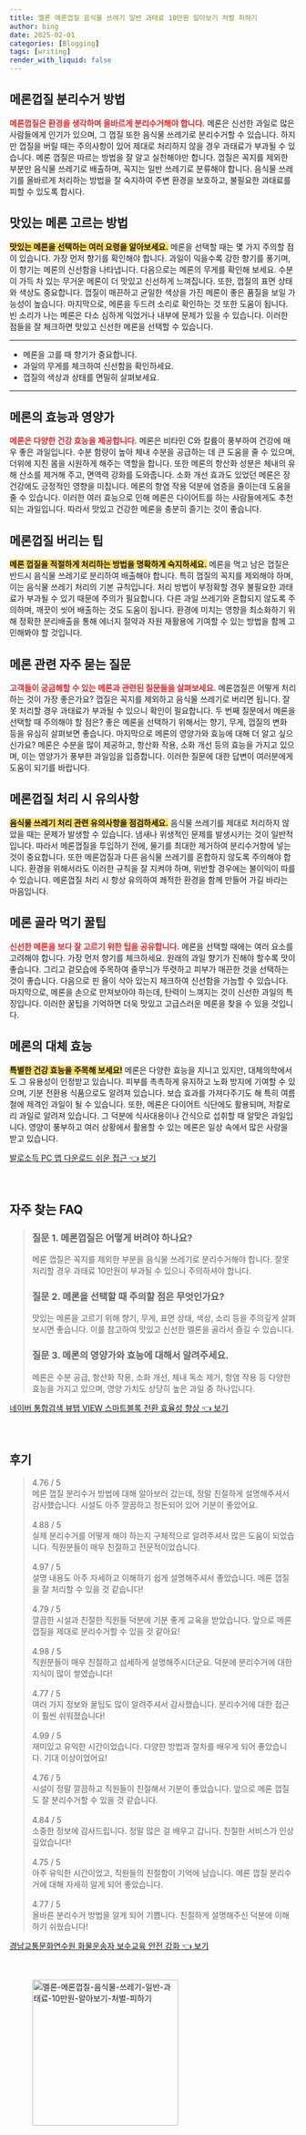 ```yaml
---
title: 멜론 메론껍질 음식물 쓰레기 일반 과태료 10만원 알아보기 처벌 피하기
author: bing
date: 2025-02-01
categories: [Blogging]
tags: [writing]
render_with_liquid: false
---
```



<h2 id='메론껍질_분리수거_방법'>메론껍질 분리수거 방법</h2>

<p><b><span style="color: #ee2323;">메론껍질은 환경을 생각하며 올바르게 분리수거해야 합니다.</span></b> 메론은 신선한 과일로 많은 사람들에게 인기가 있으며, 그 껍질 또한 음식물 쓰레기로 분리수거할 수 있습니다. 하지만 껍질을 버릴 때는 주의사항이 있어 제대로 처리하지 않을 경우 과태료가 부과될 수 있습니다. 메론 껍질은 따르는 방법을 잘 알고 실천해야만 합니다. 껍질은 꼭지를 제외한 부분만 음식물 쓰레기로 배출하며, 꼭지는 일반 쓰레기로 분류해야 합니다. 음식물 쓰레기를 올바르게 처리하는 방법을 잘 숙지하여 주변 환경을 보호하고, 불필요한 과태료를 피할 수 있도록 합시다. </p>

<h2 id='맛있는_메론_고르는_방법'>맛있는 메론 고르는 방법</h2>

<p><b><span style="background-color: #ffe066;">맛있는 메론을 선택하는 여러 요령을 알아보세요.</span></b> 메론을 선택할 때는 몇 가지 주의할 점이 있습니다. 가장 먼저 향기를 확인해야 합니다. 과일이 익을수록 강한 향기를 풍기며, 이 향기는 메론의 신선함을 나타냅니다. 다음으로는 메론의 무게를 확인해 보세요. 수분이 가득 차 있는 무거운 메론이 더 맛있고 신선하게 느껴집니다. 또한, 껍질의 표면 상태와 색상도 중요합니다. 껍질이 매끈하고 균일한 색상을 가진 메론이 좋은 품질을 보일 가능성이 높습니다. 마지막으로, 메론을 두드려 소리로 확인하는 것 또한 도움이 됩니다. 빈 소리가 나는 메론은 다소 심하게 익었거나 내부에 문제가 있을 수 있습니다. 이러한 점들을 잘 체크하면 맛있고 신선한 메론을 선택할 수 있습니다. </p>

<hr />

<ul>
    <li>메론을 고를 때 향기가 중요합니다.</li>
    <li>과일의 무게를 체크하여 신선함을 확인하세요.</li>
    <li>껍질의 색상과 상태를 면밀히 살펴보세요.</li>
</ul>

<hr />

<h2 id='메론의_효능과_영양가'>메론의 효능과 영양가</h2>

<p><b><span style="color: #ee2323;">메론은 다양한 건강 효능을 제공합니다.</span></b> 메론은 비타민 C와 칼륨이 풍부하여 건강에 매우 좋은 과일입니다. 수분 함량이 높아 체내 수분을 공급하는 데 큰 도움을 줄 수 있으며, 더위에 지친 몸을 시원하게 해주는 역할을 합니다. 또한 메론의 항산화 성분은 체내의 유해 산소를 제거해 주고, 면역력 강화를 도와줍니다. 소화 개선 효과도 있었던 메론은 장 건강에도 긍정적인 영향을 미칩니다. 메론의 항염 작용 덕분에 염증을 줄이는데 도움을 줄 수 있습니다. 이러한 여러 효능으로 인해 메론은 다이어트를 하는 사람들에게도 추천되는 과일입니다. 따라서 맛있고 건강한 메론을 충분히 즐기는 것이 좋습니다.</p>

<h2 id='메론껍질_버리는_팁'>메론껍질 버리는 팁</h2>

<p><b><span style="background-color: #ffe066;">메론 껍질을 적절하게 처리하는 방법을 명확하게 숙지하세요.</span></b> 메론을 먹고 남은 껍질은 반드시 음식물 쓰레기로 분리하여 배출해야 합니다. 특히 껍질의 꼭지를 제외해야 하며, 이는 음식물 쓰레기 처리의 기본 규칙입니다. 처리 방법이 부정확할 경우 불필요한 과태료가 부과될 수 있기 때문에 주의가 필요합니다. 다른 과일 쓰레기와 혼합되지 않도록 주의하며, 깨끗이 씻어 배출하는 것도 도움이 됩니다. 환경에 미치는 영향을 최소화하기 위해 정확한 분리배출을 통해 에너지 절약과 자원 재활용에 기여할 수 있는 방법을 함께 고민해봐야 할 것입니다.</p>

<h2 id='메론_관련_자주_묻는_질문'>메론 관련 자주 묻는 질문</h2>

<p><b><span style="color: #ee2323;">고객들이 궁금해할 수 있는 메론과 관련된 질문들을 살펴보세요.</span></b> 메론껍질은 어떻게 처리하는 것이 가장 좋은가요? 껍질은 꼭지를 제외하고 음식물 쓰레기로 버리면 됩니다. 잘못 처리할 경우 과태료가 부과될 수 있으니 확인이 필요합니다. 두 번째 질문에서 메론을 선택할 때 주의해야 할 점은? 좋은 메론을 선택하기 위해서는 향기, 무게, 껍질의 변화 등을 유심히 살펴보면 좋습니다. 마지막으로 메론의 영양가와 효능에 대해 더 알고 싶으신가요? 메론은 수분을 많이 제공하고, 항산화 작용, 소화 개선 등의 효능을 가지고 있으며, 이는 영양가가 풍부한 과일임을 입증합니다. 이러한 질문에 대한 답변이 여러분에게 도움이 되기를 바랍니다.</p>

<h2 id='메론껍질_처리_시_유의사항'>메론껍질 처리 시 유의사항</h2>

<p><b><span style="background-color: #ffe066;">음식물 쓰레기 처리 관련 유의사항을 점검하세요.</span></b> 음식물 쓰레기를 제대로 처리하지 않았을 때는 문제가 발생할 수 있습니다. 냄새나 위생적인 문제를 발생시키는 것이 일반적입니다. 따라서 메론껍질을 투입하기 전에, 물기를 최대한 제거하여 분리수거항에 넣는 것이 중요합니다. 또한 메론껍질과 다른 음식물 쓰레기를 혼합하지 않도록 주의해야 합니다. 환경을 위해서라도 이러한 규칙을 잘 지켜야 하며, 위반할 경우에는 불이익이 따를 수 있습니다. 메론껍질 처리 시 항상 유의하여 쾌적한 환경을 함께 만들어 가길 바라는 마음입니다.</p>

<h2 id='메론골라먹기_꿀팁'>메론 골라 먹기 꿀팁</h2>

<p><b><span style="color: #ee2323;">신선한 메론을 보다 잘 고르기 위한 팁을 공유합니다.</span></b> 메론을 선택할 때에는 여러 요소를 고려해야 합니다. 가장 먼저 향기를 체크하세요. 원래의 과일 향기가 진해야 할수록 맛이 좋습니다. 그리고 겉모습에 주목하여 줄무늬가 뚜렷하고 피부가 매끈한 것을 선택하는 것이 좋습니다. 다음으로 핀 올이 삭아 있는지 체크하여 신선함을 가늠할 수 있습니다. 마지막으로, 메론을 손으로 만져보아야 하는데, 탄력이 느껴지는 것이 신선한 과일의 특징입니다. 이러한 꿀팁을 기억하면 더욱 맛있고 고급스러운 메론을 찾을 수 있을 것입니다.</p>

<h2 id='메론의_대체_효능'>메론의 대체 효능</h2>

<p><b><span style="background-color: #ffe066;">특별한 건강 효능을 주목해 보세요!</span></b> 메론은 다양한 효능을 지니고 있지만, 대체의학에서도 그 유용성이 인정받고 있습니다. 피부를 촉촉하게 유지하고 노화 방지에 기여할 수 있으며, 기분 전환용 식품으로도 알려져 있습니다. 보습 효과를 가져다주기도 해 특히 여름철에 제격인 과일이 될 수 있습니다. 또한, 메론은 다이어트 식단에도 활용되며, 저칼로리 과일로 알려져 있습니다. 그 덕분에 식사대용이나 간식으로 섭취할 때 알맞은 과일입니다. 영양이 풍부하고 여러 상황에서 활용할 수 있는 메론은 일상 속에서 많은 사랑을 받고 있습니다.</p>


<p><a class="click-button" title="발로소득 PC 앱 다운로드 쉬운 접근" href="https://somered.github.io/posts/%EB%B0%9C%EB%A1%9C%EC%86%8C%EB%93%9D-PC-%EC%95%B1-%EB%8B%A4%EC%9A%B4%EB%A1%9C%EB%93%9C-%EC%89%AC%EC%9A%B4-%EC%A0%91%EA%B7%BC/" rel="dofollow">발로소득 PC 앱 다운로드 쉬운 접근 👈 보기</a></p><br>
<h2 id='자주_찾는_FAQ'>자주 찾는 FAQ</h2>
<div itemscope="" itemtype="https://schema.org/FAQPage"> 
<blockquote> 
<div itemscope="" itemprop="mainEntity" itemtype="https://schema.org/Question"> 
<h3 itemprop="name">질문 1. 메론껍질은 어떻게 버려야 하나요?</h3> 
<div itemscope="" itemprop="acceptedAnswer" itemtype="https://schema.org/Answer"> 
<span itemprop="text"> 
<p>메론 껍질은 꼭지를 제외한 부분을 음식물 쓰레기로 분리수거해야 합니다. 잘못 처리할 경우 과태료 10만원이 부과될 수 있으니 주의하셔야 합니다.</p> 
</span> 
</div> 
</div> 
<div itemscope="" itemprop="mainEntity" itemtype="https://schema.org/Question"> 
<h3 itemprop="name">질문 2. 메론을 선택할 때 주의할 점은 무엇인가요?</h3> 
<div itemscope="" itemprop="acceptedAnswer" itemtype="https://schema.org/Answer"> 
<span itemprop="text"> 
<p>맛있는 메론을 고르기 위해 향기, 무게, 표면 상태, 색상, 소리 등을 주의깊게 살펴보시면 좋습니다. 이를 참고하여 맛있고 신선한 멜론을 골라서 즐길 수 있습니다.</p> 
</span> 
</div> 
</div> 
<div itemscope="" itemprop="mainEntity" itemtype="https://schema.org/Question"> 
<h3 itemprop="name">질문 3. 메론의 영양가와 효능에 대해서 알려주세요.</h3> 
<div itemscope="" itemprop="acceptedAnswer" itemtype="https://schema.org/Answer"> 
<span itemprop="text"> 
<p>메론은 수분 공급, 항산화 작용, 소화 개선, 체내 독소 제거, 항염 작용 등 다양한 효능을 가지고 있으며, 영양 가치도 상당히 높은 과일 중 하나입니다.</p> 
</span> 
</div> 
</div> 
</blockquote> 
</div>
<p><a class="click-button" title="네이버 통합검색 뷰탭 VIEW 스마트블록 전환 효율성 향상" href="https://somered.github.io/posts/%EB%84%A4%EC%9D%B4%EB%B2%84-%ED%86%B5%ED%95%A9%EA%B2%80%EC%83%89-%EB%B7%B0%ED%83%AD-VIEW-%EC%8A%A4%EB%A7%88%ED%8A%B8%EB%B8%94%EB%A1%9D-%EC%A0%84%ED%99%98-%ED%9A%A8%EC%9C%A8%EC%84%B1-%ED%96%A5%EC%83%81/" rel="dofollow">네이버 통합검색 뷰탭 VIEW 스마트블록 전환 효율성 향상 👈 보기</a></p><br>
<h2 id='후기'>후기</h2>
<div itemscope itemtype="https://schema.org/Product">
  <blockquote>
  <div itemprop="review" itemscope itemtype="https://schema.org/Review">
      <div itemprop="reviewRating" itemscope itemtype="https://schema.org/Rating"> <span itemprop="ratingValue">4.76</span> / <span itemprop="bestRating">5</span> </div>
      <span itemprop="reviewBody">메론 껍질 분리수거 방법에 대해 알아보러 갔는데, 정말 친절하게 설명해주셔서 감사했습니다. 시설도 아주 깔끔하고 정돈되어 있어 기분이 좋았어요.</span>
  </div>
  <br>
  <div itemprop="review" itemscope itemtype="https://schema.org/Review">
      <div itemprop="reviewRating" itemscope itemtype="https://schema.org/Rating"> <span itemprop="ratingValue">4.88</span> / <span itemprop="bestRating">5</span> </div>
      <span itemprop="reviewBody">실제 분리수거를 어떻게 해야 하는지 구체적으로 알려주셔서 많은 도움이 되었습니다. 직원분들이 매우 친절하고 전문적이었습니다.</span>
  </div>
  <br>
  <div itemprop="review" itemscope itemtype="https://schema.org/Review">
      <div itemprop="reviewRating" itemscope itemtype="https://schema.org/Rating"> <span itemprop="ratingValue">4.97</span> / <span itemprop="bestRating">5</span> </div>
      <span itemprop="reviewBody">설명 내용도 아주 자세하고 이해하기 쉽게 설명해주셔서 좋았습니다. 메론 껍질을 잘 처리할 수 있을 것 같습니다!</span>
  </div>
  <br>
  <div itemprop="review" itemscope itemtype="https://schema.org/Review">
      <div itemprop="reviewRating" itemscope itemtype="https://schema.org/Rating"> <span itemprop="ratingValue">4.79</span> / <span itemprop="bestRating">5</span> </div>
      <span itemprop="reviewBody">깔끔한 시설과 친절한 직원들 덕분에 기분 좋게 교육을 받았습니다. 앞으로 메론 껍질을 제대로 분리수거할 수 있을 것 같아요!</span>
  </div>
  <br>
  <div itemprop="review" itemscope itemtype="https://schema.org/Review">
      <div itemprop="reviewRating" itemscope itemtype="https://schema.org/Rating"> <span itemprop="ratingValue">4.98</span> / <span itemprop="bestRating">5</span> </div>
      <span itemprop="reviewBody">직원분들이 매우 친절하고 섬세하게 설명해주시더군요. 덕분에 분리수거에 대한 지식이 많이 쌓였습니다!</span>
  </div>
  <br>
  <div itemprop="review" itemscope itemtype="https://schema.org/Review">
      <div itemprop="reviewRating" itemscope itemtype="https://schema.org/Rating"> <span itemprop="ratingValue">4.77</span> / <span itemprop="bestRating">5</span> </div>
      <span itemprop="reviewBody">여러 가지 정보와 꿀팁도 많이 알려주셔서 감사했습니다. 분리수거에 대한 접근이 훨씬 쉬워졌습니다!</span>
  </div>
  <br>
  <div itemprop="review" itemscope itemtype="https://schema.org/Review">
      <div itemprop="reviewRating" itemscope itemtype="https://schema.org/Rating"> <span itemprop="ratingValue">4.99</span> / <span itemprop="bestRating">5</span> </div>
      <span itemprop="reviewBody">재미있고 유익한 시간이었습니다. 다양한 방법과 절차를 배우게 되어 좋았습니다. 기대 이상이었어요!</span>
  </div>
  <br>
  <div itemprop="review" itemscope itemtype="https://schema.org/Review">
      <div itemprop="reviewRating" itemscope itemtype="https://schema.org/Rating"> <span itemprop="ratingValue">4.76</span> / <span itemprop="bestRating">5</span> </div>
      <span itemprop="reviewBody">시설이 정말 깔끔하고 직원들이 친절해서 기분이 좋았습니다. 앞으로 메론 껍질도 잘 분리수거할 수 있을 것 같습니다.</span>
  </div>
  <br>
  <div itemprop="review" itemscope itemtype="https://schema.org/Review">
      <div itemprop="reviewRating" itemscope itemtype="https://schema.org/Rating"> <span itemprop="ratingValue">4.84</span> / <span itemprop="bestRating">5</span> </div>
      <span itemprop="reviewBody">소중한 정보에 감사드립니다. 정말 많은 걸 배우고 갑니다. 친절한 서비스가 인상 깊었습니다!</span>
  </div>
  <br>
  <div itemprop="review" itemscope itemtype="https://schema.org/Review">
      <div itemprop="reviewRating" itemscope itemtype="schema.org/Rating"> <span itemprop="ratingValue">4.75</span> / <span itemprop="bestRating">5</span> </div>
      <span itemprop="reviewBody">아주 유익한 시간이었고, 직원들의 친절함이 기억에 남습니다. 메론 껍질 분리수거에 대해 자세히 알게 되어 좋았습니다.</span>
  </div>
  <br>
  <div itemprop="review" itemscope itemtype="https://schema.org/Review">
      <div itemprop="reviewRating" itemscope itemtype="https://schema.org/Rating"> <span itemprop="ratingValue">4.77</span> / <span itemprop="bestRating">5</span> </div>
      <span itemprop="reviewBody">올바른 분리수거 방법을 알게 되어 기쁩니다. 친절하게 설명해주신 덕분에 이해하기 쉬웠습니다!</span>
  </div>
  </blockquote>
</div>
<p><a class="click-button" title="경남교통문화연수원 화물운송자 보수교육 안전 강화" href="https://somered.github.io/posts/%EA%B2%BD%EB%82%A8%EA%B5%90%ED%86%B5%EB%AC%B8%ED%99%94%EC%97%B0%EC%88%98%EC%9B%90-%ED%99%94%EB%AC%BC%EC%9A%B4%EC%86%A1%EC%9E%90-%EB%B3%B4%EC%88%98%EA%B5%90%EC%9C%A1-%EC%95%88%EC%A0%84-%EA%B0%95%ED%99%94/" rel="dofollow">경남교통문화연수원 화물운송자 보수교육 안전 강화 👈 보기</a></p><br>
<figure class="image"><img src="https://somered.github.io/assets/img/thumbnail/멜론-메론껍질-음식물-쓰레기-일반-과태료-10만원-알아보기-처벌-피하기.webp" alt="멜론-메론껍질-음식물-쓰레기-일반-과태료-10만원-알아보기-처벌-피하기" width="256" height="256"></figure>